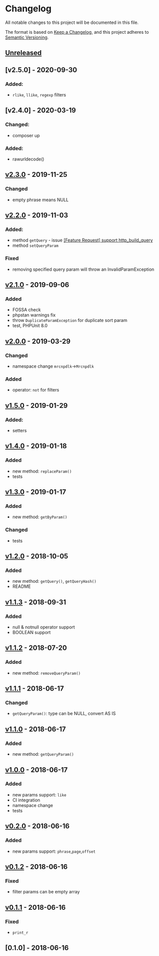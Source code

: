 # Changelog
All notable changes to this project will be documented in this file.

The format is based on [Keep a Changelog](https://keepachangelog.com/en/1.0.0/),
and this project adheres to [Semantic Versioning](https://semver.org/spec/v2.0.0.html).

## [Unreleased]
## [v2.5.0] - 2020-09-30
### Added:
- `rlike`, `llike`, `regexp` filters
## [v2.4.0] - 2020-03-19
### Changed:
- composer up
### Added:
- rawurldecode()
## [v2.3.0] - 2019-11-25
### Changed
- empty phrase means NULL
## [v2.2.0] - 2019-11-03
### Added:
- method `getQuery` - issue [[Feature Request] support http_build_query](https://github.com/mrcnpdlk/url-search-parser/issues/8)
- method `setQueryParam`
### Fixed
- removing specified query param will throw an InvalidParamException

## [v2.1.0] - 2019-09-06
### Added
- FOSSA check
- phpstan warnings fix
- throw `DuplicateParamException` for duplicate sort param
- test, PHPUnit 8.0
## [v2.0.0] - 2019-03-29
### Changed
- namespace change `mrcnpdlk`->`Mrcnpdlk`
### Added
- operator: `not` for filters
## [v1.5.0] - 2019-01-29
### Added:
- setters
## [v1.4.0] - 2019-01-18
### Added
- new method: `replaceParam()`
- tests
## [v1.3.0] - 2019-01-17
### Added
- new method: `getByParam()`
### Changed
- tests
## [v1.2.0] - 2018-10-05
### Added
- new method: `getQuery()`, `getQueryHash()`
- README
## [v1.1.3] - 2018-09-31
### Added
- null & notnull operator support
- BOOLEAN support 
## [v1.1.2] - 2018-07-20
### Added
- new method: `removeQueryParam()`
## [v1.1.1] - 2018-06-17
### Changed
- `getQueryParam()`: type can be NULL, convert AS IS
## [v1.1.0] - 2018-06-17
### Added
- new method: `getQueryParam()`
## [v1.0.0] - 2018-06-17
### Added
- new params support: `like`
- CI integration
- namespace change
- tests
## [v0.2.0] - 2018-06-16
### Added
- new params support: `phrase`,`page`,`offset`
## [v0.1.2] - 2018-06-16
### Fixed
- filter params can be empty array
## [v0.1.1] - 2018-06-16
### Fixed
- `print_r`

## [0.1.0] - 2018-06-16

[Unreleased]: https://github.com/mrcnpdlk/url-search-parser/compare/v2.3.0...devel
[v2.3.0]: https://github.com/mrcnpdlk/url-search-parser/compare/v2.2.0...v2.3.0
[v2.2.0]: https://github.com/mrcnpdlk/url-search-parser/compare/v2.1.0...v2.2.0
[v2.1.0]: https://github.com/mrcnpdlk/url-search-parser/compare/v2.0.0...v2.1.0
[v2.0.0]: https://github.com/mrcnpdlk/url-search-parser/compare/v1.5.0...v2.0.0
[v1.5.0]: https://github.com/mrcnpdlk/url-search-parser/compare/v1.4.0...v1.5.0
[v1.4.0]: https://github.com/mrcnpdlk/url-search-parser/compare/v1.3.0...v1.4.0
[v1.3.0]: https://github.com/mrcnpdlk/url-search-parser/compare/v1.2.0...v1.3.0
[v1.2.0]: https://github.com/mrcnpdlk/url-search-parser/compare/v1.1.3...v1.2.0
[v1.1.3]: https://github.com/mrcnpdlk/url-search-parser/compare/v1.1.2...v1.1.3
[v1.1.2]: https://github.com/mrcnpdlk/url-search-parser/compare/v1.1.1...v1.1.2
[v1.1.1]: https://github.com/mrcnpdlk/url-search-parser/compare/v1.1.0...v1.1.1
[v1.1.0]: https://github.com/mrcnpdlk/url-search-parser/compare/v1.0.0...v1.1.0
[v1.0.0]: https://github.com/mrcnpdlk/url-search-parser/compare/v0.2.0...v1.0.0
[v0.2.0]: https://github.com/mrcnpdlk/url-search-parser/compare/v0.1.2...v0.2.0
[v0.1.2]: https://github.com/mrcnpdlk/url-search-parser/compare/v0.1.1...v0.1.2
[v0.1.1]: https://github.com/mrcnpdlk/url-search-parser/compare/v0.1.0...v0.1.1
[v0.1.0]: https://github.com/mrcnpdlk/url-search-parser/releases/tag/v0.1.0
